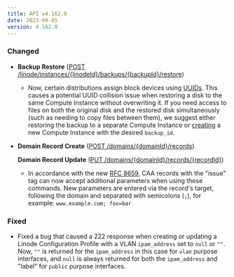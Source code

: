 ```yaml
---
title: API v4.162.0
date: 2023-09-05
version: 4.162.0
---
```


### Changed

* **Backup Restore** ([POST /linode/instances/{linodeId}/backups/{backupId}/restore](/docs/api/linode-instances/#backup-restore))
  * Now, certain distributions assign block devices using [UUIDs](https://en.wikipedia.org/wiki/Universally_unique_identifier). This causes a potential UUID collision issue when restoring a disk to the same Compute Instance without overwriting it. If you need access to files on both the original disk and the restored disk simultaneously (such as needing to copy files between them), we suggest either restoring the backup to a separate Compute Instance or [creating](/docs/api/linode-instances/#linode-create) a new Compute Instance with the desired `backup_id`.

* **Domain Record Create** ([POST /domains/{domainId}/records](/docs/api/domains/#domain-record-create))

  **Domain Record Update** ([PUT /domains/{domainId}/records/{recordId}](/docs/api/domains/#domain-record-update))
  * In accordance with the new [RFC 8659](https://www.rfc-editor.org/rfc/rfc8659.html), CAA records with the "issue" tag can now accept additional parameters when using these commands. New parameters are entered via the record's target, following the domain and separated with semicolons (`;`), for example: `www.example.com; foo=bar`

### Fixed

* Fixed a bug that caused a 222 response when creating or updating a Linode Configuration Profile with a VLAN `ipam_address` set to `null` or `""`. Now, `""` is returned for the `ipam_address` in this case for `vlan` purpose interfaces, and `null` is always returned for both the `ipam_address` and "label" for `public` purpose interfaces.
